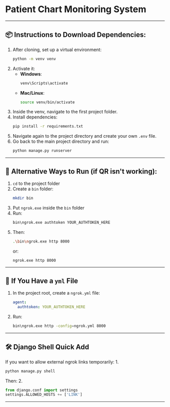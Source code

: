 # Patient Chart Monitoring System
---

## 📦 Instructions to Download Dependencies:

1. After cloning, set up a virtual environment:
   ```bash
   python -m venv venv
   ```
2. Activate it:
   - **Windows**:
     ```bash
     venv\Scripts\activate
     ```
   - **Mac/Linux**:
     ```bash
     source venv/bin/activate
     ```
3. Inside the venv, navigate to the first project folder.
4. Install dependencies:
   ```bash
   pip install -r requirements.txt
   ```
5. Navigate again to the project directory and create your own `.env` file.
6. Go back to the main project directory and run:
   ```bash
   python manage.py runserver
   ```

---

## 🚀 Alternative Ways to Run (if QR isn't working):

1. `cd` to the project folder  
2. Create a `bin` folder:
   ```bash
   mkdir bin
   ```
3. Put `ngrok.exe` inside the `bin` folder  
4. Run:
   ```bash
   bin\ngrok.exe authtoken YOUR_AUTHTOKEN_HERE
   ```
5. Then:
   ```bash
   .\bin\ngrok.exe http 8000
   ```
   or:
   ```bash
   ngrok.exe http 8000
   ```
---

## 📄 If You Have a `yml` File

1. In the project root, create a `ngrok.yml` file:
   ```yaml
   agent:
     authtoken: YOUR_AUTHTOKEN_HERE
   ```
2. Run:
   ```bash
   bin\ngrok.exe http -config=ngrok.yml 8000
   ```
---

## 🛠️ Django Shell Quick Add
If you want to allow external ngrok links temporarily:
1. 
```bash
python manage.py shell
```
Then:
2. 
```python
from django.conf import settings
settings.ALLOWED_HOSTS += ['LINK']
```

---